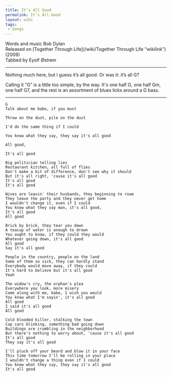 ```yaml
---
title: It’s All Good
permalink: It’s All Good
layout: wiki
tags:
 - Songs
---
```


Words and music Bob Dylan  
Released on [Together Through Life](/wiki/Together Through Life "wikilink")
(2009)  
Tabbed by Eyolf Østrem

* * * * *

Nothing much here, but I guess it’s all good. Or was it: it’s all G?

Calling it “G” is a little too simple, by the way. It's one half G, one
half Gm, one half G7, and the rest is an assortment of blues licks
around a G bass.

* * * * *

    G
    Talk about me babe, if you must

    Throw on the dust, pile on the dust

    I'd do the same thing if I could

    You know what they say, they say it's all good

    All good,

    It's all good

    Big politician telling lies
    Restaurant kitchen, all full of flies
    Don't make a bit of difference, don't see why it should
    But it's all right, 'cause it's all good
    It's all good
    It's all good

    Wives are leavin' their husbands, they beginning to roam
    They leave the party and they never get home
    I wouldn't change it, even if I could
    You know what they say man, it's all good,
    It's all good
    All good

    Brick by brick, they tear you down
    A teacup of water is enough to drown
    You ought to know, if they could they would
    Whatever going down, it's all good
    All good
    Say it's all good

    People in the country, people on the land
    Some of them so sick, they can hardly stand
    Everybody would move away, if they could
    It's hard to believe but it's all good
    Yeah

    The widow's cry, the orphan's plea
    Everywhere you look, more misery
    Come along with me, babe, I wish you would
    You know what I'm sayin', it's all good
    All good
    I said it's all good
    All good

    Cold blooded killer, stalking the town
    Cop cars blinking, something bad going down
    Buildings are crumbling in the neighborhood
    But there's nothing to worry about, 'cause it's all good
    It's all good
    They say it's all good

    I'll pluck off your beard and blow it in your face
    This time tomorrow I'll be rolling in your place
    I wouldn't change a thing even if I could
    You know what they say, they say it's all good
    It's all good
